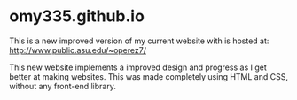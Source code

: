 # omy335.github.io

This is a new improved version of my current website with is hosted at: http://www.public.asu.edu/~operez7/

This new website implements a improved design and progress as I get better at making websites.
This was made completely using HTML and CSS, without any front-end library.
